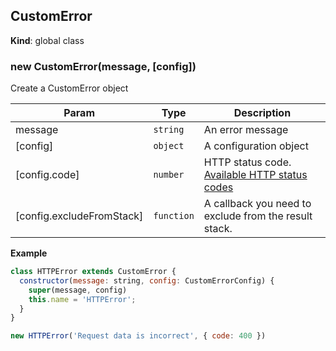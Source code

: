 <a name="CustomError"></a>

## CustomError
**Kind**: global class  
<a name="new_CustomError_new"></a>

### new CustomError(message, [config])
Create a CustomError object


| Param | Type | Description |
| --- | --- | --- |
| message | <code>string</code> | An error message |
| [config] | <code>object</code> | A configuration object |
| [config.code] | <code>number</code> | HTTP status code.   [Available HTTP status codes](https://github.com/j-u-p-iter/http-status/blob/master/docs/API.md) |
| [config.excludeFromStack] | <code>function</code> | A callback you need to exclude from the result stack. |

**Example**  
```js
class HTTPError extends CustomError {  constructor(message: string, config: CustomErrorConfig) {    super(message, config)    this.name = 'HTTPError';  }}new HTTPError('Request data is incorrect', { code: 400 })
```
